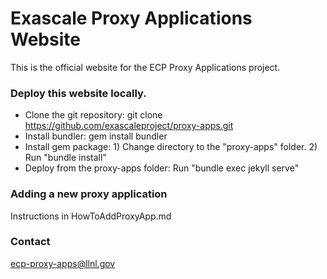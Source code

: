Exascale Proxy Applications Website
===================================

This is the official website for the ECP Proxy Applications project.

### Deploy this website locally.

- Clone the git repository: git clone https://github.com/exascaleproject/proxy-apps.git
- Install bundler: gem install bundler
- Install gem package: 1) Change directory to the "proxy-apps" folder. 2) Run "bundle install"
- Deploy from the proxy-apps folder: Run "bundle exec jekyll serve"

### Adding a new proxy application

Instructions in HowToAddProxyApp.md

### Contact

<ecp-proxy-apps@llnl.gov>
